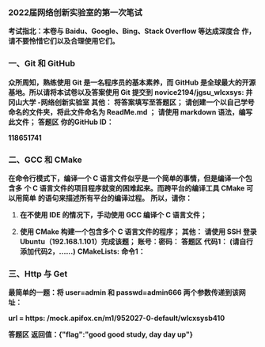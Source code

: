 ### 2022届网络创新实验室的第一次笔试

**考试指北：本卷与 Baidu、Google、Bing、Stack Overflow 等达成深度合**
**作，请不要怜惜它们以及合理使用它们。**
### 一、Git 和 GitHub
**众所周知，熟练使用 Git 是一名程序员的基本素养，而 GitHub 是全球最大的开源**
**基地。所以请将本试卷以及答案使用 Git 提交到**
**novice2194/jgsu_wlcxsys: 井冈山大学 -网络创新实验室**
**其他：**
**将答案填写至答题区；**
**请创建一个以自己学号命名的文件夹，将此文件命名为 ReadMe.md ；**
**请使用 markdown 语法，编写此文件；**
**答题区**
**你的GitHub ID：**

 **118651741**

### 二、GCC 和 CMake

**在命令行模式下，编译一个 C 语言文件似乎是一个简单的事情，但是编译一个包含多**
**个 C 语言文件的项目程序就变的困难起来。而跨平台的编译工具 CMake 可以用简单**
**的语句来描述所有平台的编译过程。**
**所以，请你：**
1. **在不使用 IDE 的情况下，手动使用 GCC 编译个 C 语言文件；**

2. **使用 CMake 构建一个包含多个 C 语言文件的程序；**
  **其他：**
  **请使用 SSH 登录 Ubuntu（192.168.1.101）完成该题；**
  **账号：密码：**
  **答题区**
  **代码1：**
  **(请自行添加代码2，......)**
  **CMakeLists:**
  **命令1：**

  ### 三、Http 与 Get

  **最简单的一题：将 user=admin 和 passwd=admin666 两个参数传递到该网址：**

  **url = https: /mock.apifox.cn/m1/952027-0-default/wlcxsysb410**

  **答题区**
  **返回值：{"flag":"good good study, day day up"}**

  